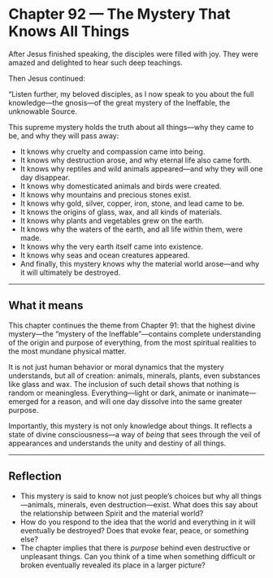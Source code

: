 # Chapter 92 — The Mystery That Knows All Things

After Jesus finished speaking, the disciples were filled with joy. They were amazed and delighted to hear such deep teachings.

Then Jesus continued:

“Listen further, my beloved disciples, as I now speak to you about the full knowledge—the gnosis—of the great mystery of the Ineffable, the unknowable Source.

This supreme mystery holds the truth about all things—why they came to be, and why they will pass away:

* It knows why cruelty and compassion came into being.
* It knows why destruction arose, and why eternal life also came forth.
* It knows why reptiles and wild animals appeared—and why they will one day disappear.
* It knows why domesticated animals and birds were created.
* It knows why mountains and precious stones exist.
* It knows why gold, silver, copper, iron, stone, and lead came to be.
* It knows the origins of glass, wax, and all kinds of materials.
* It knows why plants and vegetables grew on the earth.
* It knows why the waters of the earth, and all life within them, were made.
* It knows why the very earth itself came into existence.
* It knows why seas and ocean creatures appeared.
* And finally, this mystery knows why the material world arose—and why it will ultimately be destroyed.

---

## What it means

This chapter continues the theme from Chapter 91: that the highest divine mystery—the “mystery of the Ineffable”—contains complete understanding of the origin and purpose of everything, from the most spiritual realities to the most mundane physical matter.

It is not just human behavior or moral dynamics that the mystery understands, but all of creation: animals, minerals, plants, even substances like glass and wax. The inclusion of such detail shows that nothing is random or meaningless. Everything—light or dark, animate or inanimate—emerged for a reason, and will one day dissolve into the same greater purpose.

Importantly, this mystery is not only knowledge about things. It reflects a state of divine consciousness—a way of *being* that sees through the veil of appearances and understands the unity and destiny of all things.

---

## Reflection

* This mystery is said to know not just people’s choices but why all things—animals, minerals, even destruction—exist. What does this say about the relationship between Spirit and the material world?
* How do you respond to the idea that the world and everything in it will eventually be destroyed? Does that evoke fear, peace, or something else?
* The chapter implies that there is *purpose* behind even destructive or unpleasant things. Can you think of a time when something difficult or broken eventually revealed its place in a larger picture?
